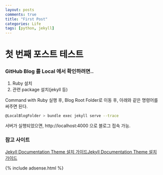 ```yaml
---
layout: posts
comments: true
title: "First Post"
categories: Life
tags: [python, jekyll]
---
```


# 첫 번째 포스트 테스트

### GitHub Blog 를 Local 에서 확인하려면..

1. Ruby 설치
2. 관련 package 설치(jekyll 등)

Command with Ruby 실행 후, Blog Root Folder로 이동 후, 
아래와 같은 명령어를 써주면 된다.

```sh
@LocalBlogFolder > bundle exec jekyll serve --trace
```

서버가 실행되었으면, http://localhost:4000 으로 블로그 접속 가능.

### 참고 사이트

[Jekyll Documentation Theme 설치 가이드Jekyll Documentation Theme 설치 가이드](https://docs.3rdeyesys.com/etc/etc_jekyll_documentation_theme_install.html)


{% include adsense.html %}
